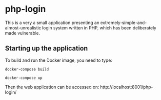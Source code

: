 # php-login

This is a very a small application presenting an extremely-simple-and-almost-unrealistic login system written in PHP, which has been deliberately made vulnerable. 

## Starting up the application

To build and run the Docker image, you need to type:

	docker-compose build
  
	docker-compose up
  

Then the web application can be accessed on: http://localhost:8001/php-login/

